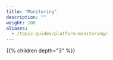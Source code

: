 ```yaml
---
title: "Monitoring"
description: ""
weight: 100
aliases:
  - /topic-guides/platform-monitoring/
---
```


{{% children depth="3" %}}
